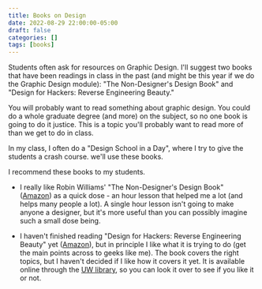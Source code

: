 ```yaml
---
title: Books on Design
date: 2022-08-29 22:00:00-05:00
draft: false
categories: []
tags: [books]
---
```


Students often ask for resources on Graphic Design. I'll suggest two books that have been readings in class in the past (and might be this year if we do the Graphic Design module): "The Non-Designer's Design Book" and "Design for Hackers: Reverse Engineering Beauty."

<!--more-->

You will probably want to read something about graphic design. You could do a whole graduate degree (and more) on the subject, so no one book is going to do it justice. This is a topic you'll probably want to read more of than we get to do in class.

In my class, I often do a "Design School in a Day", where I try to give the students a crash course. we'll use these books.

I recommend these books to my students.

* I really like Robin Williams' "The Non-Designer's Design Book" ([Amazon](http://amzn.to/2fe0V1g)) as a quick dose - an hour lesson that helped me a lot (and helps many people a lot). A single hour lesson isn't going to make anyone a designer, but it's more useful than you can possibly imagine such a small dose being.

* I haven't finished reading "Design for Hackers: Reverse Engineering Beauty" yet ([Amazon](http://amzn.to/2htsjZw)), but in principle I like what it is trying to do (get the main points across to geeks like me). The book covers the right topics, but I haven't decided if I like how it covers it yet. It is available online through the [UW library](https://search.library.wisc.edu/catalog/9911067745602121), so you can look it over to see if you like it or not.
